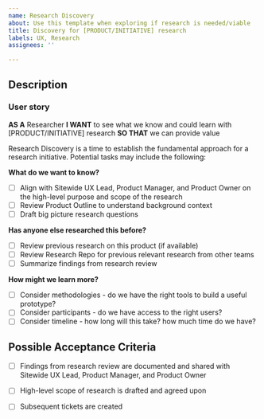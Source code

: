 ```yaml
---
name: Research Discovery
about: Use this template when exploring if research is needed/viable
title: Discovery for [PRODUCT/INITIATIVE] research
labels: UX, Research
assignees: ''

---
```


## Description

### User story
**AS A** Researcher
**I WANT** to see what we know and could learn with [PRODUCT/INITIATIVE] research
**SO THAT** we can provide value

Research Discovery is a time to establish the fundamental approach for a research initiative. Potential tasks may include the following:

**What do we want to know?**
- [ ] Align with Sitewide UX Lead, Product Manager, and Product Owner on the high-level purpose and scope of the research
- [ ] Review Product Outline to understand background context
- [ ] Draft big picture research questions

**Has anyone else researched this before?**
- [ ] Review previous research on this product (if available)
- [ ] Review Research Repo for previous relevant research from other teams
- [ ] Summarize findings from research review

**How might we learn more?**
- [ ] Consider methodologies - do we have the right tools to build a useful prototype?
- [ ] Consider participants - do we have access to the right users?
- [ ] Consider timeline - how long will this take? how much time do we have?

## Possible Acceptance Criteria
- [ ] Findings from research review are documented and shared with Sitewide UX Lead, Product Manager, and Product Owner
- [ ] High-level scope of research is drafted and agreed upon
- [ ] Subsequent tickets are created

